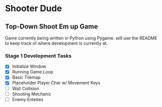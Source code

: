 # Shooter Dude

## Top-Down Shoot Em up Game

Game currently being written in Python using Pygame. will use the README to keep track of where development is currently at.

### Stage 1 Development Tasks

- [x] Initialize Window
- [x] Running Game Loop
- [x] Basic Tilemap
- [x] Placeholder Player Char w/ Movement Keys
- [ ] Wall Collision 
- [ ] Shooting Mechanic
- [ ] Enemy Enteties
